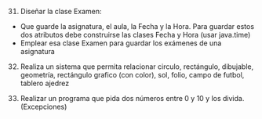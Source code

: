 31. Diseñar la clase Examen:
  - Que guarde la asignatura, el aula, la Fecha y la Hora. Para guardar estos dos atributos debe
    construirse las clases Fecha y Hora (usar java.time)
  - Emplear esa clase Examen para guardar los exámenes de una asignatura

32. Realiza un sistema que permita relacionar circulo, rectángulo, dibujable, geometría,
    rectángulo grafico (con color), sol, folio, campo de futbol, tablero ajedrez

33. Realizar un programa que pida dos números entre 0 y 10 y los divida. (Excepciones)